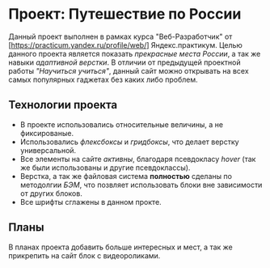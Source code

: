 # Проект: Путешествие по России
Данный проект выполнен в рамках курса "Веб-Разработчик" от [https://practicum.yandex.ru/profile/web/] Яндекс.практикум.
Целью данного проекта является показать _прекрасные места России_, а так же навыки _адаптивной верстки_.
В отличии от предыдущей проектной работы _"Научиться учиться"_, данный сайт можно открывать на всех самых популярных гаджетах без каких либо проблем.
## Технологии проекта
* В проекте использовались относительные величины, а не фиксированые.
* Использовались _флексбоксы_ и _гридбоксы_, что делает верстку универсальной.
* Все элементы на сайте _активны_, благодаря псевдокласу _hover_ (так же были использованы и другие псевдоклассы).
* Верстка, а так же файловая система **полностью** сделаны по методолгии _БЭМ_, что позвляет использовать блоки вне зависимости от других блоков.
* Все шрифты сглажены в данном прокте.
## Планы
В планах проекта добавить больше интересных и мест, а так же прикрепить на сайт блок с видеороликами.